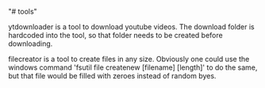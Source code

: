 "# tools" 

ytdownloader is a tool to download youtube videos. The download folder is hardcoded into the tool, so that folder needs to be created before downloading.

filecreator is a tool to create files in any size. Obviously one could use the 
windows command 'fsutil file createnew [filename] [length]' to do the same, but
that file would be filled with zeroes instead of random byes.
